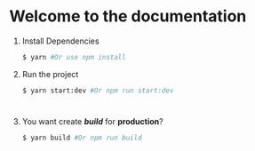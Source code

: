 # Welcome to the documentation

1. Install Dependencies
   
    ```bash
    $ yarn #Or use npm install
    ```
    
2. Run the project

    ```bash
    $ yarn start:dev #Or npm run start:dev
    ```
#
3. You want create ***build*** for **production**?
    ```bash
    $ yarn build #Or npm run build
    ```
    
    

